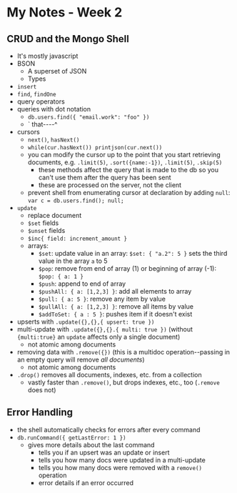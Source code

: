 # My Notes - Week 2

## CRUD and the Mongo Shell
- It's mostly javascript
- BSON
    - A superset of JSON
    - Types
- `insert`
- `find`, `findOne`
- query operators
- queries with dot notation
    - `db.users.find({ "email.work": "foo" })`
    - `              that----^
- cursors
    - `next()`, `hasNext()`
    - `while(cur.hasNext()) printjson(cur.next())`
    - you can modify the cursor up to the point that you start retrieving documents, e.g. `.limit(5)`, `.sort({name:-1})`, `.limit(5)`, `.skip(5)`
        - these methods affect the query that is made to the db so you can't use them after the query has been sent
        - these are processed on the server, not the client
    - prevent shell from enumerating cursor at declaration by adding `null`: `var c = db.users.find(); null;`
- `update`    
    - replace document
    - `$set` fields
    - `$unset` fields
    - `$inc{ field: increment_amount }`
    - arrays: 
        - `$set`: update value in an array: `$set: { "a.2": 5 }` sets the third value in the array `a` to 5
        - `$pop`: remove from end of array (1) or beginning of array (-1): `$pop: { a: 1 }`
        - `$push`: append to end of array
        - `$pushAll: { a: [1,2,3] }`: add all elements to array
        - `$pull: { a: 5 }`: remove any item by value
        - `$pullAll: { a: [1,2,3] }`: remove all items by value
        - `$addToSet: { a : 5 }`: pushes item if it doesn't exist
- upserts with `.update({},{},{ upsert: true })` 
- multi-update with `.update({},{}.{ multi: true })` (without `{multi:true}` an `update` affects only a single document)
    - not atomic among documents
- removing data with `.remove({})` (this is a multidoc operation--passing in an empty query will remove *all documents*)
    - not atomic among documents
- `.drop()` removes all documents, indexes, etc. from a collection
    - vastly faster than `.remove()`, but drops indexes, etc., too (`.remove` does not)

## Error Handling
- the shell automatically checks for errors after every command
- `db.runCommand({ getLastError: 1 })`
    - gives more details about the last command
        - tells you if an upsert was an update or insert
        - tells you how many docs were updated in a multi-update
        - tells you how many docs were removed with a `remove()` operation
        - error details if an error occurred


